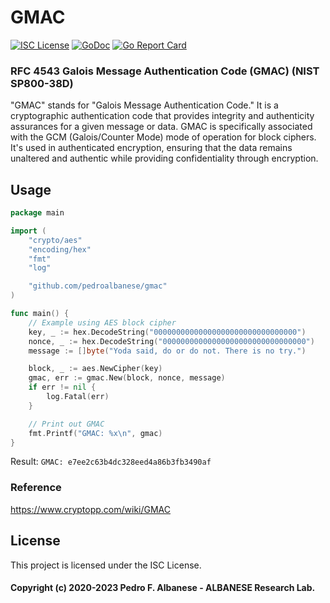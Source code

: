 # GMAC
[![ISC License](http://img.shields.io/badge/license-ISC-blue.svg)](https://github.com/pedroalbanese/gmac/blob/master/LICENSE.md) 
[![GoDoc](https://godoc.org/github.com/pedroalbanese/gmac?status.png)](http://godoc.org/github.com/pedroalbanese/gmac)
[![Go Report Card](https://goreportcard.com/badge/github.com/pedroalbanese/gmac)](https://goreportcard.com/report/github.com/pedroalbanese/gmac)

### RFC 4543 Galois Message Authentication Code (GMAC) (NIST SP800-38D)
"GMAC" stands for "Galois Message Authentication Code." It is a cryptographic authentication code that provides integrity and authenticity assurances for a given message or data. GMAC is specifically associated with the GCM (Galois/Counter Mode) mode of operation for block ciphers. It's used in authenticated encryption, ensuring that the data remains unaltered and authentic while providing confidentiality through encryption.

## Usage
```go
package main

import (
	"crypto/aes"
	"encoding/hex"
	"fmt"
	"log"

	"github.com/pedroalbanese/gmac"
)

func main() {
	// Example using AES block cipher
	key, _ := hex.DecodeString("00000000000000000000000000000000")
	nonce, _ := hex.DecodeString("00000000000000000000000000000000")
	message := []byte("Yoda said, do or do not. There is no try.")

	block, _ := aes.NewCipher(key)
	gmac, err := gmac.New(block, nonce, message)
	if err != nil {
		log.Fatal(err)
	}

	// Print out GMAC
	fmt.Printf("GMAC: %x\n", gmac)
}
```

Result: `GMAC: e7ee2c63b4dc328eed4a86b3fb3490af`

### Reference
https://www.cryptopp.com/wiki/GMAC

## License

This project is licensed under the ISC License.

#### Copyright (c) 2020-2023 Pedro F. Albanese - ALBANESE Research Lab.


